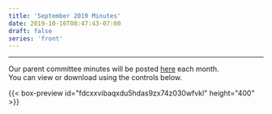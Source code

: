 ```yaml
---
title: 'September 2019 Minutes'
date: 2019-10-16T08:47:43-07:00
draft: false
series: 'front'
---
```


---

Our parent committee minutes will be posted [here](minutes) each month.  
You can view or download using the controls below.

{{< box-preview id="fdcxxvibaqxdu5hdas9zx74z030wfvkl" height="400" >}}
